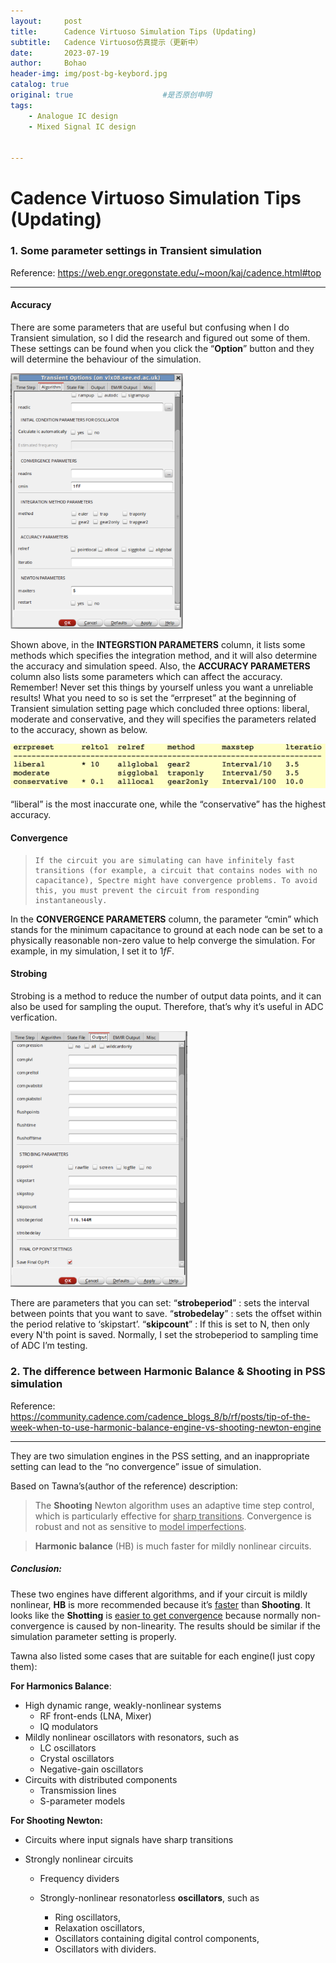 ```yaml
---
layout:     post
title:      Cadence Virtuoso Simulation Tips (Updating)
subtitle:   Cadence Virtuoso仿真提示（更新中）
date:       2023-07-19
author:     Bohao
header-img: img/post-bg-keybord.jpg
catalog: true
original: true                    #是否原创申明
tags:
    - Analogue IC design
    - Mixed Signal IC design
    

---
```






# Cadence Virtuoso Simulation Tips (Updating)



### 1. Some parameter settings in Transient simulation

Reference: https://web.engr.oregonstate.edu/~moon/kaj/cadence.html#top

---

#### Accuracy

There are some parameters that are useful but confusing when I do Transient simulation, so I  did the research and figured out some of them. These settings can be found when you click the “**Option**” button and they will determine the behaviour of the simulation.

<img src="https://raw.githubusercontent.com/merengueLee/my-gallery/master/imag/20230719202449.png" alt="screenshot 2023-07-19 at 20.24.42" style="zoom:40%;" />

Shown above, in the **INTEGRSTION PARAMETERS** column, it lists some methods which specifies the integration method, and it will also determine the accuracy and simulation speed. Also, the **ACCURACY PARAMETERS** column also lists some parameters which can affect the accuracy. 
Remember! Never set this things by yourself unless you want a unreliable results! What you need to so is set the “errpreset” at the beginning of Transient simulation setting page which concluded three options: liberal, moderate and conservative, and they will specifies the parameters related to the accuracy, shown as below.

![screenshot 2023-07-19 at 20.39.13](https://raw.githubusercontent.com/merengueLee/my-gallery/master/imag/20230719203918.png)

“liberal” is the most inaccurate one, while the “conservative” has the highest accuracy.

#### Convergence

> ```
> If the circuit you are simulating can have infinitely fast transitions (for example, a circuit that contains nodes with no capacitance), Spectre might have convergence problems. To avoid this, you must prevent the circuit from responding instantaneously.
> ```

In the **CONVERGENCE PARAMETERS** column, the parameter “cmin” which stands for the minimum capacitance to ground at each node can be set to a physically reasonable non-zero value to help converge the simulation. For example, in my simulation, I set it to $1 fF$.



#### Strobing

Strobing is a method to reduce the number of output data points, and it can also be used for sampling the ouput. Therefore, that’s why it’s useful in ADC verfication. 

<img src="https://raw.githubusercontent.com/merengueLee/my-gallery/master/imag/20230719204937.png" alt="screenshot 2023-07-19 at 20.49.31" style="zoom:40%;" />

There are parameters that you can set:
“**strobeperiod**” : sets the interval between points that you want to save.
“**strobedelay**” : sets the offset within the period relative to ‘skipstart’.
“**skipcount**” : If this is set to N, then only every N'th point is saved.
Normally, I set the strobeperiod to sampling time of ADC I’m testing.



### 2. The difference between Harmonic Balance & Shooting in PSS simulation

Reference: https://community.cadence.com/cadence_blogs_8/b/rf/posts/tip-of-the-week-when-to-use-harmonic-balance-engine-vs-shooting-newton-engine

---

They are two simulation engines in the PSS setting, and an inappropriate setting can lead to the “no convergence” issue of simulation.

Based on Tawna’s(author of the reference) description: 

> The **Shooting** Newton algorithm uses an adaptive time step control, which is particularly effective for <u>sharp transitions</u>. Convergence is robust and not as sensitive to <u>model imperfections</u>.

> **Harmonic balance** (HB) is much faster for mildly nonlinear circuits.

##### Conclusion: 

These two engines have different algorithms, and if your circuit is mildly nonlinear, **HB** is more recommended because it’s <u>faster</u> than **Shooting**. 
It looks like the **Shotting** is <u>easier to get convergence</u> because normally non-convergence is caused by non-linearity. 
The results should be similar if the simulation parameter setting is properly.



Tawna also listed some cases that are suitable for each engine(I just copy them):

**For Harmonics Balance**: 

+ High dynamic range, weakly-nonlinear systems
  + RF front-ends (LNA, Mixer) 
  + IQ modulators
+ Mildly nonlinear oscillators with resonators, such as
  - LC oscillators 
  - Crystal oscillators 
  - Negative-gain oscillators 
+ Circuits with distributed components
  - Transmission lines 
  - S-parameter models

**For Shooting Newton:** 

+ Circuits where input signals have sharp transitions 

+ Strongly nonlinear circuits

  - Frequency dividers 

  - Strongly-nonlinear resonatorless **oscillators**, such as
    - Ring oscillators, 
    - Relaxation oscillators,
    - Oscillators containing digital control components,
    - Oscillators with dividers.




